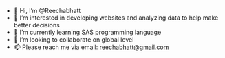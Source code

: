- 👋 Hi, I’m @Reechabhatt
- 👀 I’m interested in developing websites and analyzing data to help make better decisions 
- 🌱 I’m currently learning SAS programming language
- 💞️ I’m looking to collaborate on global level
- 📫 Please reach me via email: reechabhatt@gmail.com 

<!---
Reechabhatt/Reechabhatt is a ✨ special ✨ repository because its `README.md` (this file) appears on your GitHub profile.
You can click the Preview link to take a look at your changes.
--->
